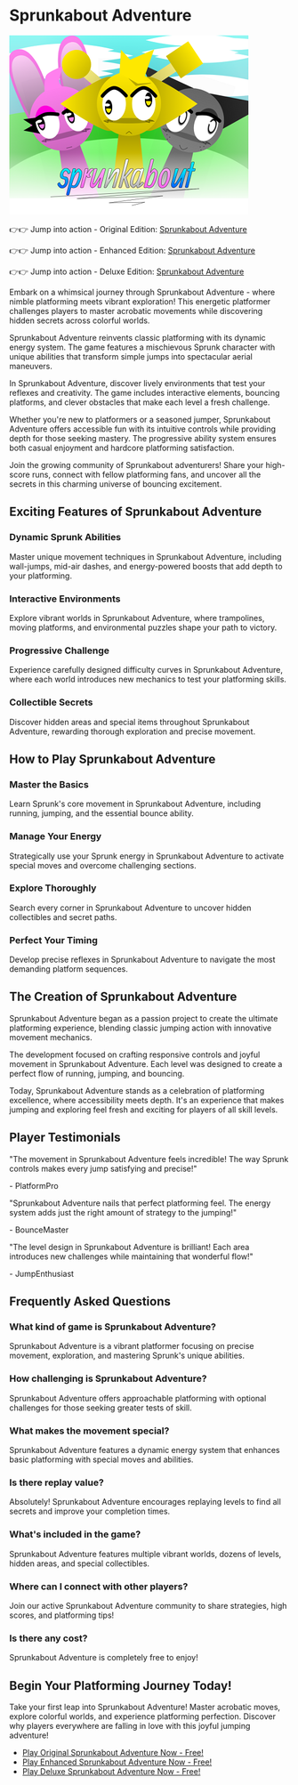 # Sprunkabout Adventure

![Sprunkabout Adventure](https://raw.githubusercontent.com/sprunkiscrunkly/sprunkabout/refs/heads/main/sprunkabout.png "Sprunkabout Adventure")

👉👉 Jump into action - Original Edition: [Sprunkabout Adventure](https://sprunksters.com/sprunkabout/ "Sprunkabout Adventure")

👉👉 Jump into action - Enhanced Edition: [Sprunkabout Adventure](https://sprunkiscrunkly.com/sprunkabout/ "Sprunkabout Adventure")

👉👉 Jump into action - Deluxe Edition: [Sprunkabout Adventure](https://sprunkipyramixed.com/sprunkabout/ "Sprunkabout Adventure")

Embark on a whimsical journey through Sprunkabout Adventure - where nimble platforming meets vibrant exploration! This energetic platformer challenges players to master acrobatic movements while discovering hidden secrets across colorful worlds.

Sprunkabout Adventure reinvents classic platforming with its dynamic energy system. The game features a mischievous Sprunk character with unique abilities that transform simple jumps into spectacular aerial maneuvers.

In Sprunkabout Adventure, discover lively environments that test your reflexes and creativity. The game includes interactive elements, bouncing platforms, and clever obstacles that make each level a fresh challenge.

Whether you're new to platformers or a seasoned jumper, Sprunkabout Adventure offers accessible fun with its intuitive controls while providing depth for those seeking mastery. The progressive ability system ensures both casual enjoyment and hardcore platforming satisfaction.

Join the growing community of Sprunkabout adventurers! Share your high-score runs, connect with fellow platforming fans, and uncover all the secrets in this charming universe of bouncing excitement.

## Exciting Features of Sprunkabout Adventure

### Dynamic Sprunk Abilities

Master unique movement techniques in Sprunkabout Adventure, including wall-jumps, mid-air dashes, and energy-powered boosts that add depth to your platforming.

### Interactive Environments

Explore vibrant worlds in Sprunkabout Adventure, where trampolines, moving platforms, and environmental puzzles shape your path to victory.

### Progressive Challenge

Experience carefully designed difficulty curves in Sprunkabout Adventure, where each world introduces new mechanics to test your platforming skills.

### Collectible Secrets

Discover hidden areas and special items throughout Sprunkabout Adventure, rewarding thorough exploration and precise movement.

## How to Play Sprunkabout Adventure

### Master the Basics

Learn Sprunk's core movement in Sprunkabout Adventure, including running, jumping, and the essential bounce ability.

### Manage Your Energy

Strategically use your Sprunk energy in Sprunkabout Adventure to activate special moves and overcome challenging sections.

### Explore Thoroughly

Search every corner in Sprunkabout Adventure to uncover hidden collectibles and secret paths.

### Perfect Your Timing

Develop precise reflexes in Sprunkabout Adventure to navigate the most demanding platform sequences.

## The Creation of Sprunkabout Adventure

Sprunkabout Adventure began as a passion project to create the ultimate platforming experience, blending classic jumping action with innovative movement mechanics.

The development focused on crafting responsive controls and joyful movement in Sprunkabout Adventure. Each level was designed to create a perfect flow of running, jumping, and bouncing.

Today, Sprunkabout Adventure stands as a celebration of platforming excellence, where accessibility meets depth. It's an experience that makes jumping and exploring feel fresh and exciting for players of all skill levels.

## Player Testimonials

"The movement in Sprunkabout Adventure feels incredible! The way Sprunk controls makes every jump satisfying and precise!"

\- PlatformPro

"Sprunkabout Adventure nails that perfect platforming feel. The energy system adds just the right amount of strategy to the jumping!"

\- BounceMaster

"The level design in Sprunkabout Adventure is brilliant! Each area introduces new challenges while maintaining that wonderful flow!"

\- JumpEnthusiast

## Frequently Asked Questions

### What kind of game is Sprunkabout Adventure?

Sprunkabout Adventure is a vibrant platformer focusing on precise movement, exploration, and mastering Sprunk's unique abilities.

### How challenging is Sprunkabout Adventure?

Sprunkabout Adventure offers approachable platforming with optional challenges for those seeking greater tests of skill.

### What makes the movement special?

Sprunkabout Adventure features a dynamic energy system that enhances basic platforming with special moves and abilities.

### Is there replay value?

Absolutely! Sprunkabout Adventure encourages replaying levels to find all secrets and improve your completion times.

### What's included in the game?

Sprunkabout Adventure features multiple vibrant worlds, dozens of levels, hidden areas, and special collectibles.

### Where can I connect with other players?

Join our active Sprunkabout Adventure community to share strategies, high scores, and platforming tips!

### Is there any cost?

Sprunkabout Adventure is completely free to enjoy!

## Begin Your Platforming Journey Today!

Take your first leap into Sprunkabout Adventure! Master acrobatic moves, explore colorful worlds, and experience platforming perfection. Discover why players everywhere are falling in love with this joyful jumping adventure!

- [Play Original Sprunkabout Adventure Now - Free!](https://sprunksters.com/sprunkabout/)
- [Play Enhanced Sprunkabout Adventure Now - Free!](https://sprunkiscrunkly.com/sprunkabout/)
- [Play Deluxe Sprunkabout Adventure Now - Free!](https://sprunkipyramixed.com/sprunkabout/)
